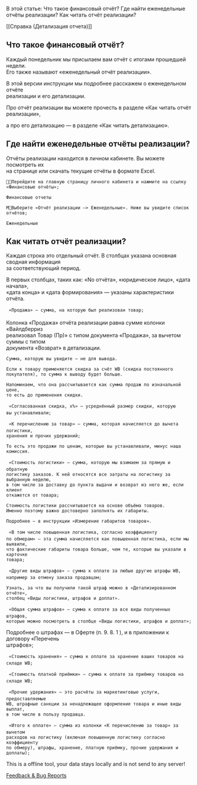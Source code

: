 
В этой статье:
Что такое финансовый отчёт?
Где найти еженедельные отчёты реализации?
Как читать отчёт реализации?

[[Справка (Детализация отчета)]]

## Что такое финансовый отчёт?

Каждый понедельник мы присылаем вам отчёт с итогами прошедшей недели.  
Его также называют «еженедельный отчёт реализации».

В этой версии инструкции мы подробнее расскажем о еженедельном отчёте  
реализации и его детализации.

Про отчёт реализации вы можете прочесть в разделе «Как читать отчёт реализации»,

а про его детализацию — в разделе «Как читать детализацию».

## Где найти еженедельные отчёты реализации?

Отчёты реализации находится в личном кабинете. Вы можете посмотреть их  
на странице или скачать текущие отчёты в формате Excel.

```
Перейдите на главную страницу личного кабинета и нажмите на ссылку
«Финансовые отчёты»;
```

```
Финансовые отчеты
```

```
MВыберите «Отчёт реализации —> Еженедельные». Ниже вы увидите список отчётов;
```

```
Еженедельные
```

## Как читать отчёт реализации?

Каждая строка это отдельный отчёт. В столбцах указана основная сводная информация  
за соответствующий период.

В первых столбцах, таких как: «No отчёта», «юридическое лицо», «дата начала»,  
«дата конца» и «дата формирования» — указаны характеристики отчёта.

```
 «Продажа» — сумма, на которую был реализован товар;
```

Колонка «Продажа» отчёта реализации равна сумме колонки «Вайлдберриз  
реализовал Товар (Пр)» с типом документа «Продажа», за вычетом суммы с типом  
документа «Возврат» в детализации.

```
Сумма, которую вы увидите — не для вывода.
```

```
Если к товару применяется скидка за счёт WB (скидка постоянного
покупателя), то сумма к выводу будет больше.
```

```
Напоминаем, что она рассчитывается как сумма продаж по изначальной цене,
то есть до применения скидки.
```

```
 «Согласованная скидка, x%» — усреднённый размер скидки, которую
вы устанавливали;
```

```
 «К перечислению за товар» — сумма, которая начисляется до вычета логистики,
хранения и прочих удержаний;
```

```
То есть это продажи по ценам, которые вы устанавливали, минус наша комиссия.
```

```
 «Стоимость логистики» — сумма, которую мы взимаем за прямую и обратную
логистику заказов. К ней относятся все затраты на логистику за выбранную неделю,
в том числе за доставку до пункта выдачи и возврат из него же, если клиент
откажется от товара;
```

```
Стоимость логистики рассчитывается на основе объёма товаров.
Именно поэтому важно достоверно заполнять их габариты.
```

```
Подробнее — в инструкции «Измерение габаритов товаров».
```

```
 «В том числе повышенная логистика, согласно коэффициенту
по обмерам» — эта сумма начисляется как повышенная логистика, если мы выявили,
что фактические габариты товара больше, чем те, которые вы указали в карточке
товара;
```

```
 «Другие виды штрафов» — сумма к оплате за любые другие штрафы WB,
например за отмену заказа продавцом;
```

```
Узнать, за что вы получили такой штраф можно в «Детализированном отчёте»,
столбец «Виды логистики, штрафов и доплат».
```

```
 «Общая сумма штрафов» — сумма к оплате за все виды полученных штрафов,
которые можно посмотреть в столбце «Виды логистики, штрафов и доплат»;
```

Подробнее о штрафах — в Оферте (п. 9. 8. 1 ), и в приложении к договору «Перечень  
штрафов»;

```
 «Стоимость хранения» — сумма к оплате за хранение ваших товаров на складе WB;
```

```
 «Стоимость платной приёмки» — сумма к оплате за приёмку товаров на складе WB;
```

```
 «Прочие удержания» — это расчёты за маркетинговые услуги, предоставляемые
WB, штрафные санкции за ненадлежащее оформление товара и иные виды выплат,
в том числе в пользу продавца.
```

```
 «Итого к оплате» — сумма из колонки «К перечислению за товар» за вычетом
расходов на логистику (включая повышенную логистику согласно коэффициенту
по обмеру), штрафы, хранение, платную приёмку, прочие удержания и доплаты);
```

This is a offline tool, your data stays locally and is not send to any server!

[Feedback & Bug Reports](https://github.com/jzillmann/pdf-to-markdown/issues)


